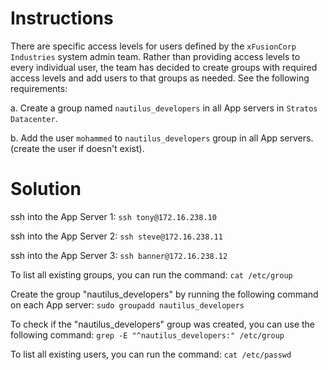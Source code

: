 # Instructions

There are specific access levels for users defined by the `xFusionCorp Industries`
 system admin team. Rather than providing access levels to every 
individual user, the team has decided to create groups with required 
access levels and add users to that groups as needed. See the following 
requirements:

a. Create a group  named `nautilus_developers` in all App servers in `Stratos Datacenter`.

b. Add the user `mohammed` to  `nautilus_developers` group in all App servers. (create the user if doesn't exist).

# Solution

ssh into the App Server 1: `ssh tony@172.16.238.10`

ssh into the App Server 2: `ssh steve@172.16.238.11`

ssh into the App Server 3: `ssh banner@172.16.238.12`

To list all existing groups, you can run the command: `cat /etc/group`

Create the group "nautilus_developers" by running the following command on each App server:  `sudo groupadd nautilus_developers`

To check if the "nautilus_developers" group was created, you can use the following command: `grep -E "^nautilus_developers:" /etc/group`

To list all existing users, you can run the command: `cat /etc/passwd`
